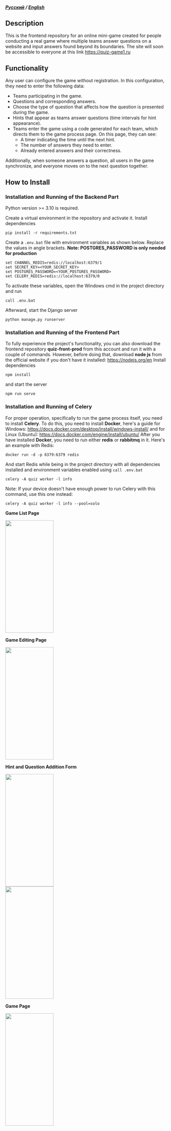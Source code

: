 ##### <a href="https://github.com/grimma2/quiz-front-prod">Русский</a> / <a href="https://github.com/grimma2/quiz-front-prod/blob/main2/README-en.md">English</a>
## Description
This is the frontend repository for an online mini-game created for people conducting a real game where multiple teams answer questions on a website and input answers found beyond its boundaries. The site will soon be accessible to everyone at this link https://quiz-game1.ru

## Functionality
Any user can configure the game without registration. In this configuration, they need to enter the following data:
- Teams participating in the game.
- Questions and corresponding answers.
- Choose the type of question that affects how the question is presented during the game.
- Hints that appear as teams answer questions (time intervals for hint appearance).
- Teams enter the game using a code generated for each team, which directs them to the game process page. On this page, they can see:
  - A timer indicating the time until the next hint.
  - The number of answers they need to enter.
  - Already entered answers and their correctness.

Additionally, when someone answers a question, all users in the game synchronize, and everyone moves on to the next question together.

## How to Install
### Installation and Running of the Backend Part
Python version >= 3.10 is required.

Create a virtual environment in the repository and activate it.
Install dependencies
```
pip install -r requirements.txt
```

Create a <code>.env.bat</code> file with environment variables as shown below. Replace the values in angle brackets.
**Note: POSTGRES_PASSWORD is only needed for production**
```
set CHANNEL_REDIS=redis://localhost:6379/1
set SECRET_KEY=<YOUR_SECRET_KEY>
set POSTGRES_PASSWORD=<YOUR_POSTGRES_PASSWORD>
set CELERY_REDIS=redis://localhost:6379/0
```

To activate these variables, open the Windows cmd in the project directory and run

```
call .env.bat
```

Afterward, start the Django server

```
python manage.py runserver
```

### Installation and Running of the Frontend Part
To fully experience the project's functionality, you can also download the frontend repository **quiz-front-prod** from this account and run it with a couple of commands. However, before doing that, download **node js** from the official website if you don't have it installed: https://nodejs.org/en
Install dependencies

```
npm install
```

and start the server

```
npm run serve
```

### Installation and Running of Celery
For proper operation, specifically to run the game process itself, you need to install **Celery**. To do this, you need to install **Docker**, here's a guide for Windows:
https://docs.docker.com/desktop/install/windows-install/ and for Linux (Ubuntu): https://docs.docker.com/engine/install/ubuntu/
After you have installed **Docker**, you need to run either **redis** or **rabbitmq** in it. Here's an example with Redis:

```
docker run -d -p 6379:6379 redis
```

And start Redis while being in the project directory with all dependencies installed and environment variables enabled using <code>call .env.bat</code>

```
celery -A quiz worker -l info
```

Note: If your device doesn't have enough power to run Celery with this command, use this one instead:

```
celery -A quiz worker -l info --pool=solo
```

**Game List Page**
<div><img src="https://github.com/grimma2/quiz-back-prod/assets/80467627/1c43e873-d71e-46e0-98cd-1d0008c015ee" width="150px" height="350px" /></div>

**Game Editing Page**
<div><img src="https://github.com/grimma2/quiz-back-prod/assets/80467627/d00eab14-7b99-428e-ac9d-6c66e6396108" width="150px" height="350px" /></div>

**Hint and Question Addition Form**
<div><img src="https://github.com/grimma2/quiz-back-prod/assets/80467627/7af6d7cc-db93-4047-a22d-1b01db95c4e5" width="150px" height="350px" /></div>
<div><img src="https://github.com/grimma2/quiz-back-prod/assets/80467627/ae31c481-0743-4e15-8e16-2292ed1616a0" width="150px" height="350px" /></div>

**Game Page**
<div><img src="https://github.com/grimma2/quiz-back-prod/assets/80467627/62e3367c-1570-4a02-9a44-82a028794ab6" width="150px" height="350px" /></div>


